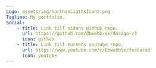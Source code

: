 ```yaml
---
Logo: assets/img/northenLigthsIcon2.png
Tagline: My portfolio.
Social:
    - title: Link till sidans github repo.
      url: https://github.com/dbwebb-se/design-v3
      icon: github
    - title: Link till kursens youtube repo.
      url: https://www.youtube.com/c/DbwebbSe/featured
      icon: youtube
---
```

